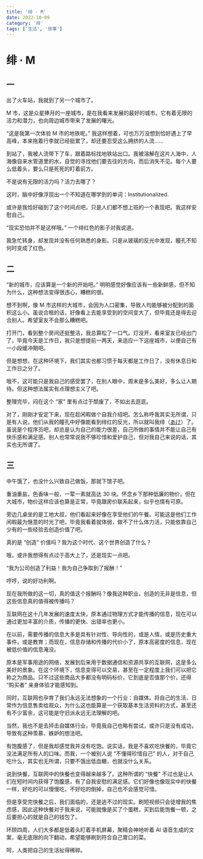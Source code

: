 ```yaml
---
title: '绯 · M'
date: 2022-10-09
category: '绯'
tags: ['生活', '琐事']
---
```


# 绯 · M

## 一

出了火车站，我就到了另一个城市了。

M 市，这是众星捧月的一座城市，是在我看来发展的最好的城市。它有着无限的活力和潜力，也向周边城市带来了发展的曙光。

“这是我第一次体验 M 市的地铁呢。” 我这样想着，可也万万没想到恰好遇上了早高峰，本来拖着行李就已经挺累了，却还要忍受这么拥挤的人流……

到站了，我被人流带下了车，跟着路标找地铁站出口。我被溶解在这片人海中，人海像自来水管道里的水，自觉的寻找他们要去往的方向，而后消失不见。每个人要么低着头，要么只是死死的盯着前方。

不是说有无限的活力吗？活力去哪了？

这时，脑中好像浮现出一个不知道在哪学到的单词：Institutionalized.

或许是我恰好碰到了这个时间点吧，只是人们都不想上班的一个表现吧。我这样安慰自己。

“现实恐怕并不是这样哦。” 一个绯红色的影子对我说道。

我急忙转身，却发现并没有任何熟悉的身影。只是从玻璃的反光中发现，瞳孔不知何时变成了红色。

## 二

“新的城市，应该算是一个新的开始吧。” 明明感觉好像应该有一些新鲜感，但不知为什么，这种想法变得很违心，糟糕的很。

想不到啊，像 M 市这样的大城市，会因为人口密集，导致人均能够被分配到的面积这么小。虽说合租的话，好像看上去能享受到的空间变大了，但毕竟还是得去迎合别人。希望室友不会那么糟糕吧。

打开门，看到整个房间还挺整洁，我总算松了一口气。灯没开，看来室友已经出门了，毕竟今天是工作日，我只是想提前一两天，来适应一下这座城市，以便自己有一小段缓冲期吧。

但是想想，在这种环境下，我们其实也都习惯于每天都是工作日了，没有休息日和工作日之分了。

哦不，这可能只是我自己的感受罢了，在别人眼中，周末是多么美好，多么让人期待。但这种想法属实有点理想主义了吧。

整理完毕，闷在这个 “家” 里有点过于颓废了，不如出去逛逛。

对了，刚刚才安定下来，现在趁闲暇做个自我介绍吧。怎么称呼我其实无所谓，只是有人说，他们从我的瞳孔中好像能看到绯红的反光，所以就叫我绯（[あけ](https://nipponcolors.com/#ake)）了。虽说是个程序员吧，却总是认为自己的能力很差，自己所做的事情并不能让自己有快乐感和满足感。别人也常常说我不够珍惜和爱护自己，但对我自己来说的话，其实也无所谓了。

## 三

中午饿了，也没什么兴致自己做饭，那就下馆子吧。

重油重盐，色香味一般，一荤一素就高达 30 块。怀念乡下那种低廉的物价，但在大城市，物价这样应该也算是正常，毕竟跟房价联系起来，似乎也情有可原。

旁边几桌坐的是工地大叔，他们看起来好像在享受他们的午餐。可能这是他们工作闲暇最为惬意的时光了吧，毕竟我看着就体弱，做不了什么体力活，只能依靠自己少有的一些经验去创造价值了吧。

真的是 “创造” 价值吗？我为这个时代、这个世界创造了什么？

哦，或许我想得有点过于高大上了，还是现实一点吧。

“我为公司创造了利益！我为自己争取到了报酬！”

哼哼，说的好功利啊。

现在我所做的这一切，真的值这个报酬吗？像我这种职业，创造的无非是信息，但这些信息真的值得被传播吗？

互联网在这十几年发展的速度太快，原本通过物理方式才能传播的信息，现在可以通过更加丰富的介质，传播的更快、出错率也更小。

在以前，需要传播的信息大多是具有针对性、导向性的，或是人情，或是历史重大事件，或是教育；而现在，信息存储和传播的代价小了，原本高密度的信息，现在被低价值的信息淹没。

原本是军事用途的网络，发展到后来用于数据通信和资源共享的互联网，这是多么美好的景象。在这个环境下，信息变得可以交易，甚至在一定程度上我们可以把它称之为商品。只不过这些商品大多都没有明码标价，它到底是否值那个价，还得 “购买者” 亲身体验才能感知到。

同时，互联网也孕育了我们永远无法想象的一个行业：自媒体。将自己的生活、日常作为信息售卖给观众，为什么这也能算是一个获取基本生活资料的方式，甚至还有不少富余，这可能是守旧派永远无法理解的吧。

当然，我也不是去抨击自媒体行业，毕竟我自己也略有尝试，或许只是没有成功，导致有这种羡慕、嫉妒的想法吧。

有饱腹感了，但是我却感觉我并没有吃饱。说实话，我是不喜欢吃快餐的，毕竟它没法满足所有人的口味。而我，一个被别人说 “不懂得珍惜自己” 的人，对于自己吃什么，其实也无所谓，只要不饿出低血糖，也就没什么关系。

说到快餐，互联网中的快餐也变得越来越多了。这种所谓的 “快餐” 不过也是让人们在短时间内获得了饱腹感，有了自我安慰的满足感。它们好像也像现实中的快餐一样，好吃的可以慢慢吃，不好吃的倒掉，自己也不会感觉可惜。

但是享受完快餐之后，我们面临的，还是逃不过的现实。刷短视频只会徒增我的焦虑感，因此这种快餐对于我来说，可能就像是买了个蛋糕，买到后能饱餐一顿，之后要担心的就是自己的钱包了。

环顾四周，人们大多都是低着头盯着手机屏幕，聚精会神地听着 AI 语音生成的文案，毫无底限的向下翻动，希望能够刷到符合自己胃口的菜。

呵，人类把自己的生活扯得稀碎。


